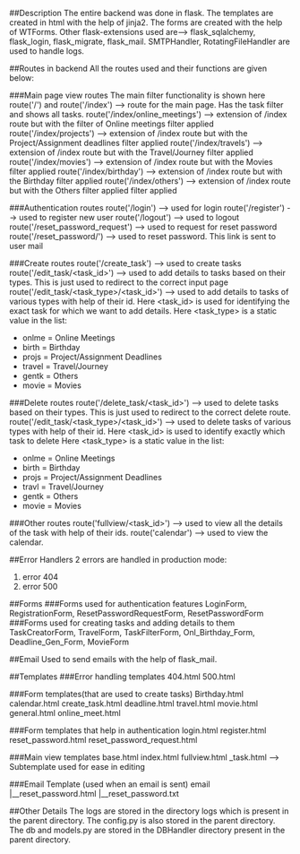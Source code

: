 ##Description
The entire backend was done in flask. The templates are created in html with the help of jinja2.
The forms are created with the help of WTForms.
Other flask-extensions used are--> flask_sqlalchemy, flask_login, flask_migrate, flask_mail.
SMTPHandler, RotatingFileHandler are used to handle logs.

##Routes in backend
All the routes used and their functions are given below:

###Main page view routes
The main filter functionality is shown here
route('/') and route('/index') --> route for the main page. Has the task filter and shows all tasks.
route('/index/online_meetings') --> extension of /index route but with the filter of Online meetings filter applied
route('/index/projects') --> extension of /index route but with the Project/Assignment deadlines filter applied
route('/index/travels') --> extension of /index route but with the Travel/Journey filter applied
route('/index/movies') --> extension of /index route but with the Movies filter applied
route('/index/birthday') --> extension of /index route but with the Birthday filter applied
route('/index/others') --> extension of /index route but with the Others filter applied filter applied

###Authentication routes
route('/login') --> used for login
route('/register') --> used to register new user
route('/logout') --> used to logout
route('/reset_password_request') --> used to request for reset password 
route('/reset_password/<token>') --> used to reset password. This link is sent to user mail

###Create routes
route('/create_task') --> used to create tasks
route('/edit_task/<task_id>') --> used to add details to tasks based on their types. This is just used to redirect to the correct input page
route('/edit_task/<task_type>/<task_id>') --> used to add details to tasks of various types with help of their id.
Here <task_id> is used for identifying the exact task for which we want to add details.
Here <task_type> is a static value in the list:
<ul>
    <li>onlme = Online Meetings</li>
    <li>birth = Birthday</li>
    <li>projs = Project/Assignment Deadlines</li>
    <li>travel = Travel/Journey</li>
    <li>gentk = Others</li>
    <li>movie = Movies</li>
</ul>

###Delete routes
route('/delete_task/<task_id>') --> used to delete tasks based on their types. This is just used to redirect to the correct delete route.
route('/edit_task/<task_type>/<task_id>') --> used to delete tasks of various types with help of their id.
Here <task_id> is used to identify exactly which task to delete
Here <task_type> is a static value in the list:
<ul>
    <li>onlme = Online Meetings</li>
    <li>birth = Birthday</li>
    <li>projs = Project/Assignment Deadlines</li>
    <li>travl = Travel/Journey</li>
    <li>gentk = Others</li>
    <li>movie = Movies</li>
</ul>

###Other routes
route('fullview/<task_id>') --> used to view all the details of the task with help of their ids.
route('calendar') --> used to view the calendar.

##Error Handlers
2 errors are handled in production mode:
<ol>
    <li>error 404</li>
    <li>error 500</li>
</ol>

##Forms
###Forms used for authentication features
LoginForm, RegistrationForm, ResetPasswordRequestForm, ResetPasswordForm
###Forms used for creating tasks and adding details to them 
TaskCreatorForm, TravelForm, TaskFilterForm, Onl_Birthday_Form, Deadline_Gen_Form, MovieForm

##Email
Used to send emails with the help of flask_mail.

##Templates
###Error handling templates
404.html
500.html

###Form templates(that are used to create tasks)
Birthday.html
calendar.html
create_task.html
deadline.html
travel.html
movie.html
general.html
online_meet.html

###Form templates that help in authentication
login.html
register.html
reset_password.html
reset_password_request.html

###Main view templates
base.html
index.html
fullview.html
_task.html --> Subtemplate used for ease in editing

###Email Template (used when an email is sent)
email
|__reset_password.html
|__reset_password.txt

##Other Details
The logs are stored in the directory logs which is present in the parent directory.
The config.py is also stored in the parent directory.
The db and models.py are stored in the DBHandler directory present in the parent directory.
